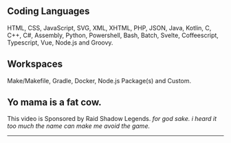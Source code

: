 ## Coding Languages
HTML, CSS, JavaScript, SVG, XML, XHTML, PHP, JSON, Java, Kotlin, C, C++, C#, Assembly, Python, Powershell, Bash, Batch, Svelte, Coffeescript, Typescript, Vue, Node.js and Groovy.
## Workspaces
Make/Makefile, Gradle, Docker, Node.js Package(s) and Custom.
## Yo mama is a fat cow.
This video is Sponsored by Raid Shadow Legends.
*for god sake. i heard it too much the name can make me avoid the game.*
<hr>
<img src="" alt="">

